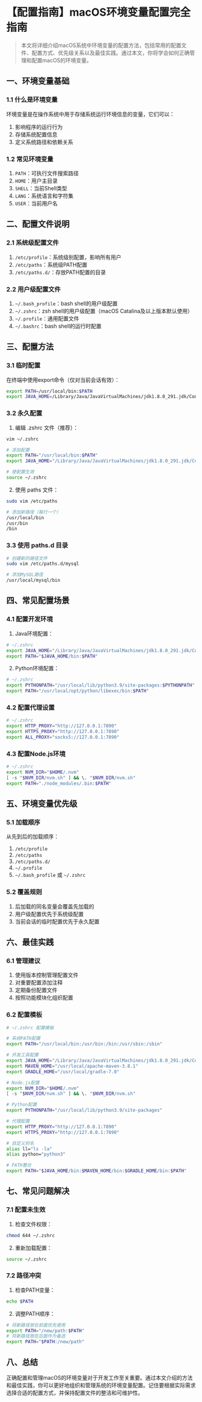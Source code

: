 # 【配置指南】macOS环境变量配置完全指南

> 本文将详细介绍macOS系统中环境变量的配置方法，包括常用的配置文件、配置方式、优先级关系以及最佳实践。通过本文，你将学会如何正确管理和配置macOS的环境变量。

## 一、环境变量基础

### 1.1 什么是环境变量
环境变量是在操作系统中用于存储系统运行环境信息的变量，它们可以：
1. 影响程序的运行行为
2. 存储系统配置信息
3. 定义系统路径和依赖关系

### 1.2 常见环境变量
1. `PATH`：可执行文件搜索路径
2. `HOME`：用户主目录
3. `SHELL`：当前Shell类型
4. `LANG`：系统语言和字符集
5. `USER`：当前用户名

## 二、配置文件说明

### 2.1 系统级配置文件
1. `/etc/profile`：系统级别配置，影响所有用户
2. `/etc/paths`：系统级PATH配置
3. `/etc/paths.d/`：存放PATH配置的目录

### 2.2 用户级配置文件
1. `~/.bash_profile`：bash shell的用户级配置
2. `~/.zshrc`：zsh shell的用户级配置（macOS Catalina及以上版本默认使用）
3. `~/.profile`：通用配置文件
4. `~/.bashrc`：bash shell的运行时配置

## 三、配置方法

### 3.1 临时配置
在终端中使用export命令（仅对当前会话有效）：
```bash
export PATH=/usr/local/bin:$PATH
export JAVA_HOME=/Library/Java/JavaVirtualMachines/jdk1.8.0_291.jdk/Contents/Home
```

### 3.2 永久配置
1. 编辑 .zshrc 文件（推荐）：
```bash
vim ~/.zshrc

# 添加配置
export PATH="/usr/local/bin:$PATH"
export JAVA_HOME="/Library/Java/JavaVirtualMachines/jdk1.8.0_291.jdk/Contents/Home"

# 使配置生效
source ~/.zshrc
```

2. 使用 paths 文件：
```bash
sudo vim /etc/paths

# 添加新路径（每行一个）
/usr/local/bin
/usr/bin
/bin
```

### 3.3 使用 paths.d 目录
```bash
# 创建新的路径文件
sudo vim /etc/paths.d/mysql

# 添加MySQL路径
/usr/local/mysql/bin
```

## 四、常见配置场景

### 4.1 配置开发环境
1. Java环境配置：
```bash
# ~/.zshrc
export JAVA_HOME="/Library/Java/JavaVirtualMachines/jdk1.8.0_291.jdk/Contents/Home"
export PATH="$JAVA_HOME/bin:$PATH"
```

2. Python环境配置：
```bash
# ~/.zshrc
export PYTHONPATH="/usr/local/lib/python3.9/site-packages:$PYTHONPATH"
export PATH="/usr/local/opt/python/libexec/bin:$PATH"
```

### 4.2 配置代理设置
```bash
# ~/.zshrc
export HTTP_PROXY="http://127.0.0.1:7890"
export HTTPS_PROXY="http://127.0.0.1:7890"
export ALL_PROXY="socks5://127.0.0.1:7890"
```

### 4.3 配置Node.js环境
```bash
# ~/.zshrc
export NVM_DIR="$HOME/.nvm"
[ -s "$NVM_DIR/nvm.sh" ] && \. "$NVM_DIR/nvm.sh"
export PATH="./node_modules/.bin:$PATH"
```

## 五、环境变量优先级

### 5.1 加载顺序
从先到后的加载顺序：
1. `/etc/profile`
2. `/etc/paths`
3. `/etc/paths.d/`
4. `~/.profile`
5. `~/.bash_profile` 或 `~/.zshrc`

### 5.2 覆盖规则
1. 后加载的同名变量会覆盖先加载的
2. 用户级配置优先于系统级配置
3. 当前会话的临时配置优先于永久配置

## 六、最佳实践

### 6.1 管理建议
1. 使用版本控制管理配置文件
2. 对重要配置添加注释
3. 定期备份配置文件
4. 按照功能模块化组织配置

### 6.2 配置模板
```bash
# ~/.zshrc 配置模板

# 系统PATH配置
export PATH="/usr/local/bin:/usr/bin:/bin:/usr/sbin:/sbin"

# 开发工具配置
export JAVA_HOME="/Library/Java/JavaVirtualMachines/jdk1.8.0_291.jdk/Contents/Home"
export MAVEN_HOME="/usr/local/apache-maven-3.8.1"
export GRADLE_HOME="/usr/local/gradle-7.0"

# Node.js配置
export NVM_DIR="$HOME/.nvm"
[ -s "$NVM_DIR/nvm.sh" ] && \. "$NVM_DIR/nvm.sh"

# Python配置
export PYTHONPATH="/usr/local/lib/python3.9/site-packages"

# 代理配置
export HTTP_PROXY="http://127.0.0.1:7890"
export HTTPS_PROXY="http://127.0.0.1:7890"

# 自定义别名
alias ll="ls -la"
alias python="python3"

# PATH整合
export PATH="$JAVA_HOME/bin:$MAVEN_HOME/bin:$GRADLE_HOME/bin:$PATH"
```

## 七、常见问题解决

### 7.1 配置未生效
1. 检查文件权限：
```bash
chmod 644 ~/.zshrc
```

2. 重新加载配置：
```bash
source ~/.zshrc
```

### 7.2 路径冲突
1. 检查PATH变量：
```bash
echo $PATH
```

2. 调整PATH顺序：
```bash
# 将新路径放在前面优先使用
export PATH="/new/path:$PATH"
# 将新路径放在后面作为备选
export PATH="$PATH:/new/path"
```

## 八、总结

正确配置和管理macOS的环境变量对于开发工作至关重要。通过本文介绍的方法和最佳实践，你可以更好地组织和管理系统的环境变量配置。记住要根据实际需求选择合适的配置方式，并保持配置文件的整洁和可维护性。

